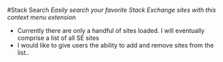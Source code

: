 #Stack Search
*Easily search your favorite Stack Exchange sites with this context menu extension*

- Currently there are only a handful of sites loaded. I will eventually comprise a list of all SE sites
- I would like to give users the ability to add and remove sites from the list.. 
